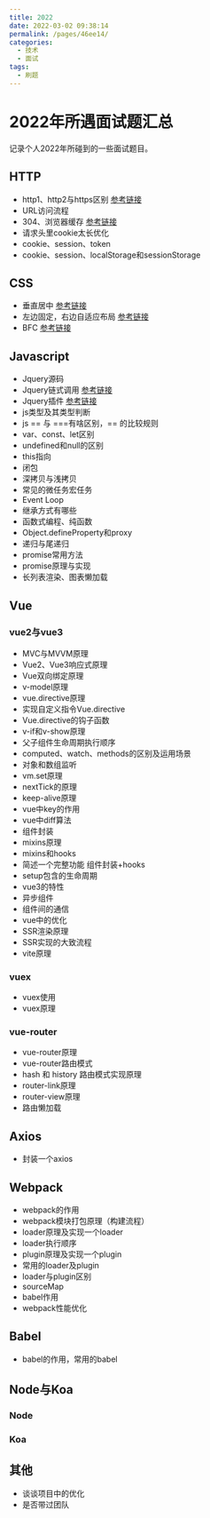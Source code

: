 ```yaml
---
title: 2022
date: 2022-03-02 09:38:14
permalink: /pages/46ee14/
categories:
  - 技术
  - 面试
tags:
  - 刷题
---
```


# 2022年所遇面试题汇总
记录个人2022年所碰到的一些面试题目。
<!-- more -->

## HTTP
* http1、http2与https区别 [参考链接](https://www.cnblogs.com/heluan/p/8620312.html)
* URL访问流程
* 304、浏览器缓存 [参考链接](https://juejin.cn/post/6947936223126093861)
* 请求头里cookie太长优化
* cookie、session、token
* cookie、session、localStorage和sessionStorage
## CSS
* 垂直居中 [参考链接](https://juejin.cn/post/6844903799446831117)
* 左边固定，右边自适应布局 [参考链接](https://zhuqingguang.github.io/2017/08/16/adapting-two-layout/)
* BFC [参考链接](https://juejin.cn/post/6950082193632788493)
## Javascript
* Jquery源码
* Jquery链式调用 [参考链接](https://juejin.cn/post/6844903615010701319)
* Jquery插件 [参考链接](https://www.jianshu.com/p/518d424d4994)
* js类型及其类型判断
* js == 与 ===有啥区别，== 的比较规则
* var、const、let区别
* undefined和null的区别
* this指向
* 闭包
* 深拷贝与浅拷贝
* 常见的微任务宏任务
* Event Loop
* 继承方式有哪些
* 函数式编程、纯函数
* Object.defineProperty和proxy
* 递归与尾递归
* promise常用方法
* promise原理与实现
* 长列表渲染、图表懒加载
## Vue
### vue2与vue3
* MVC与MVVM原理
* Vue2、Vue3响应式原理
* Vue双向绑定原理
* v-model原理
* vue.directive原理
* 实现自定义指令Vue.directive
* Vue.directive的钩子函数
* v-if和v-show原理
* 父子组件生命周期执行顺序
* computed、watch、methods的区别及运用场景
* 对象和数组监听
* vm.set原理
* nextTick的原理
* keep-alive原理
* vue中key的作用
* vue中diff算法
* 组件封装
* mixins原理
* mixins和hooks
* 简述一个完整功能 组件封装+hooks
* setup包含的生命周期
* vue3的特性
* 异步组件
* 组件间的通信
* vue中的优化
* SSR渲染原理
* SSR实现的大致流程
* vite原理
### vuex
* vuex使用
* vuex原理
### vue-router
* vue-router原理
* vue-router路由模式
* hash 和 history 路由模式实现原理
* router-link原理
* router-view原理
* 路由懒加载
## Axios
* 封装一个axios
## Webpack
* webpack的作用
* webpack模块打包原理（构建流程）
* loader原理及实现一个loader
* loader执行顺序
* plugin原理及实现一个plugin
* 常用的loader及plugin
* loader与plugin区别
* sourceMap
* babel作用
* webpack性能优化
## Babel
* babel的作用，常用的babel
## Node与Koa
### Node
### Koa
## 其他
* 谈谈项目中的优化
* 是否带过团队